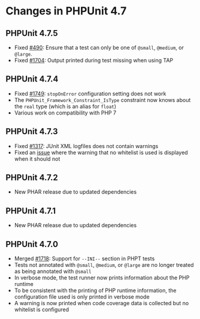 # Changes in PHPUnit 4.7

## PHPUnit 4.7.5

* Fixed [#490](https://github.com/sebastianbergmann/phpunit/issues/490): Ensure that a test can only be one of `@small`, `@medium`, or `@large`.
* Fixed [#1704](https://github.com/sebastianbergmann/phpunit/issues/1704): Output printed during test missing when using TAP

## PHPUnit 4.7.4

* Fixed [#1749](https://github.com/sebastianbergmann/phpunit/issues/1749): `stopOnError` configuration setting does not work
* The `PHPUnit_Framework_Constraint_IsType` constraint now knows about the `real` type (which is an alias for `float`)
* Various work on compatibility with PHP 7

## PHPUnit 4.7.3

* Fixed [#1317](https://github.com/sebastianbergmann/phpunit/issues/1317): JUnit XML logfiles does not contain warnings
* Fixed an [issue](https://github.com/sebastianbergmann/php-code-coverage/issues/347) where the warning that no whitelist is used is displayed when it should not

## PHPUnit 4.7.2

* New PHAR release due to updated dependencies

## PHPUnit 4.7.1

* New PHAR release due to updated dependencies

## PHPUnit 4.7.0

* Merged [#1718](https://github.com/sebastianbergmann/phpunit/issues/1718): Support for `--INI--` section in PHPT tests
* Tests not annotated with `@small`, `@medium`, or `@large` are no longer treated as being annotated with `@small`
* In verbose mode, the test runner now prints information about the PHP runtime
* To be consistent with the printing of PHP runtime information, the configuration file used is only printed in verbose mode
* A warning is now printed when code coverage data is collected but no whitelist is configured

